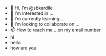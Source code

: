 - 👋 Hi, I’m @sbkardile
- 👀 I’m interested in ...
- 🌱 I’m currently learning ...
- 💞️ I’m looking to collaborate on ...
- 📫 How to reach me ...on my email number
- hi
- hello
- how are you
<!---
sbkardile/sbkardile is a ✨ special ✨ repository because its `README.md` (this file) appears on your GitHub profile.
You can click the Preview link to take a look at your changes.
--->
